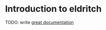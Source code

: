 # Introduction to eldritch

TODO: write [great documentation](http://jacobian.org/writing/what-to-write/)
